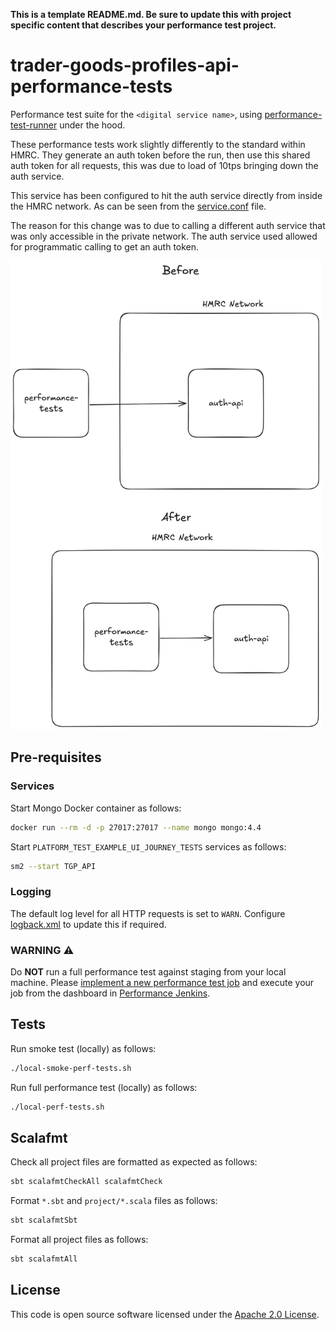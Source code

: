 **This is a template README.md.  Be sure to update this with project specific content that describes your performance test project.**

# trader-goods-profiles-api-performance-tests

Performance test suite for the `<digital service name>`, using [performance-test-runner](https://github.com/hmrc/performance-test-runner) under the hood.

These performance tests work slightly differently to the standard within HMRC. They generate an auth token before the run, 
then use this shared auth token for all requests, this was due to load of 10tps bringing down the auth service. 

This service has been configured to hit the auth service directly from inside the HMRC network. As can be seen from the [service.conf](src/test/resources/services.conf) file.

The reason for this change was to due to calling a different auth service that was only accessible in the private network.
The auth service used allowed for programmatic calling to get an auth token.   

<img alt="img.png" height="750"  src="auth-networking-diagram.png" title="auth-diagram" />

## Pre-requisites

### Services

Start Mongo Docker container as follows:

```bash
docker run --rm -d -p 27017:27017 --name mongo mongo:4.4
```

Start `PLATFORM_TEST_EXAMPLE_UI_JOURNEY_TESTS` services as follows:

```bash
sm2 --start TGP_API
```

### Logging

The default log level for all HTTP requests is set to `WARN`. Configure [logback.xml](src/test/resources/logback.xml) to update this if required.

### WARNING :warning:

Do **NOT** run a full performance test against staging from your local machine. Please [implement a new performance test job](https://confluence.tools.tax.service.gov.uk/display/DTRG/Practical+guide+to+performance+testing+a+digital+service#Practicalguidetoperformancetestingadigitalservice-SettingupabuildonJenkinstorunagainsttheStagingenvironment) and execute your job from the dashboard in [Performance Jenkins](https://performance.tools.staging.tax.service.gov.uk).

## Tests

Run smoke test (locally) as follows:

```bash
./local-smoke-perf-tests.sh
```

Run full performance test (locally) as follows:

```bash
./local-perf-tests.sh
```

## Scalafmt

Check all project files are formatted as expected as follows:

```bash
sbt scalafmtCheckAll scalafmtCheck
```

Format `*.sbt` and `project/*.scala` files as follows:

```bash
sbt scalafmtSbt
```

Format all project files as follows:

```bash
sbt scalafmtAll
```

## License

This code is open source software licensed under the [Apache 2.0 License]("http://www.apache.org/licenses/LICENSE-2.0.html").
